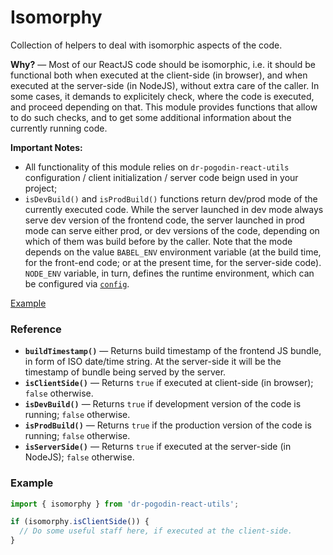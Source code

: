 # Isomorphy
Collection of helpers to deal with isomorphic aspects of the code.

**Why?** &mdash; Most of our ReactJS code should be isomorphic, i.e. it should
be functional both when executed at the client-side (in browser), and when
executed at the server-side (in NodeJS), without extra care of the caller.
In some cases, it demands to explicitely check, where the code is executed, and
proceed depending on that. This module provides functions that allow to do such
checks, and to get some additional information about the currently running code.

**Important Notes:**
- All functionality of this module relies on `dr-pogodin-react-utils`
  configuration / client initialization / server code beign used in your
  project;
- `isDevBuild()` and `isProdBuild()` functions return dev/prod mode of the
  currently executed code. While the server launched in dev mode always serve
  dev version of the frontend code, the server launched in prod mode can serve
  either prod, or dev versions of the code, depending on which of them was build
  before by the caller. Note that the mode depends on the value `BABEL_ENV`
  environment variable (at the build time, for the front-end code; or at
  the present time, for the server-side code). `NODE_ENV` variable, in turn,
  defines the runtime environment, which can be configured via
  [`config`](./config-utils.md).

[Example](#example)

### Reference

- **`buildTimestamp()`** &mdash; Returns build timestamp of the frontend JS
  bundle, in form of ISO date/time string. At the server-side it will be the
  timestamp of bundle being served by the server.
- **`isClientSide()`** &mdash; Returns `true` if executed at client-side
  (in browser); `false` otherwise.
- **`isDevBuild()`** &mdash; Returns `true` if development version of the code
  is running; `false` otherwise.
- **`isProdBuild()`** &mdash; Returns `true` if the production version of the
  code is running; `false` otherwise.
- **`isServerSide()`** &mdash; Returns `true` if executed at the server-side
  (in NodeJS); `false` otherwise.

### Example
```js
import { isomorphy } from 'dr-pogodin-react-utils';

if (isomorphy.isClientSide()) {
  // Do some useful staff here, if executed at the client-side.
}
```

